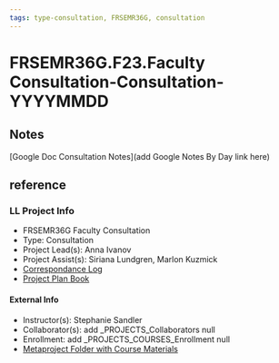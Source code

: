```yaml
---
tags: type-consultation, FRSEMR36G, consultation
---
```

# FRSEMR36G.F23.Faculty Consultation-Consultation-YYYYMMDD

## Notes
[Google Doc Consultation Notes](add Google Notes By Day link here)

## reference
### LL Project Info
* FRSEMR36G Faculty Consultation
* Type: Consultation
* Project Lead(s): Anna Ivanov
* Project Assist(s): Siriana Lundgren, Marlon Kuzmick
* [Correspondance Log](https://drive.google.com/drive/folders/1cb3MRjEzpFhtzy1tZxEBIJeIW5pre_2a?usp=drive_link)
* [Project Plan Book](https://hackmd.io/@ll-23-24/Bya1lWSC2)

#### External Info
* Instructor(s): Stephanie Sandler
* Collaborator(s): add _PROJECTS_Collaborators null
* Enrollment: add _PROJECTS_COURSES_Enrollment null
* [Metaproject Folder with Course Materials](https://drive.google.com/drive/folders/1HdLlq3RlsoiHyxvkX_UqhHncKeVJ4gJF)
